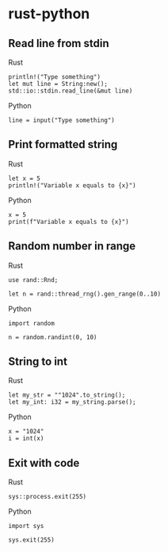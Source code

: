# rust-python

## Read line from stdin

Rust
```
println!("Type something")
let mut line = String:new();
std::io::stdin.read_line(&mut line)
```

Python
```
line = input("Type something")
```

## Print formatted string

Rust
```
let x = 5
println!("Variable x equals to {x}")
```

Python
```
x = 5
print(f"Variable x equals to {x}")
```

## Random number in range

Rust
```
use rand::Rnd;

let n = rand::thread_rng().gen_range(0..10)
```

Python
```
import random

n = random.randint(0, 10)
```

## String to int

Rust
```
let my_str = ""1024".to_string();
let my_int: i32 = my_string.parse();
```

Python
```
x = "1024"
i = int(x)
```

## Exit with code

Rust
```
sys::process.exit(255)
```

Python
```
import sys

sys.exit(255)
```
